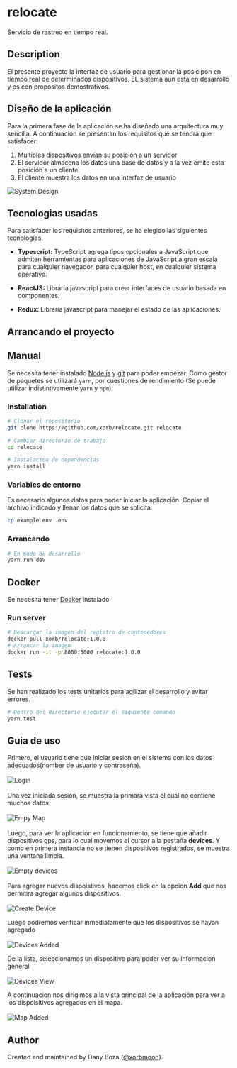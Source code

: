 # relocate

Servicio de rastreo en tiempo real.

## Description

El presente proyecto la interfaz de usuario para gestionar la posicipon en tiempo real de determinados dispositivos. EL sistema aun esta en desarrollo y es con propositos demostrativos.

## Diseño de la aplicación

Para la primera fase de la aplicación se ha diseñado una arquitectura muy sencilla. A continuación se presentan los requisitos que se tendrá que satisfacer:

1. Multiples dispositivos envían su posición a un servidor
2. El servidor almacena los datos una base de datos y a la vez emite esta posición a un cliente.
3. El cliente muestra los datos en una interfaz de usuario

![System Design](./images/archi.png)

## Tecnologias usadas

Para satisfacer los requisitos anteriores, se ha elegido las siguientes tecnologías.

- <b>Typescript: </b>TypeScript agrega tipos opcionales a JavaScript que admiten herramientas para aplicaciones de JavaScript a gran escala para cualquier navegador, para cualquier host, en cualquier sistema operativo.

- <b>ReactJS: </b> Libraria javascript para crear interfaces de usuario basada en componentes.

- <b>Redux: </b> Libreria javascript para manejar el estado de las aplicaciones.

## Arrancando el proyecto

## Manual

Se necesita tener instalado [Node.js](https://nodejs.org) y [git](https://git-scm.com/) para poder empezar. Como gestor de paquetes se utilizará `yarn`, por cuestiones de rendimiento (Se puede utilizar indistintivamente `yarn` y `npm`).

### Installation

```sh
# Clonar el repositorio
git clone https://github.com/xorb/relocate.git relocate

# Cambiar directorio de trabajo
cd relocate

# Instalacion de dependencias
yarn install
```

### Variables de entorno

Es necesario algunos datos para poder iniciar la aplicación. Copiar el archivo indicado y llenar los datos que se solicita.

```sh
cp example.env .env
```

### Arrancando

```sh
# En modo de desarrollo
yarn run dev
```

## Docker

Se necesita tener [Docker](https://www.docker.com/community-edition) instalado

### Run server

```sh
# Descargar la imagen del registro de contenedores
docker pull xorb/relocate:1.0.0
# Arrancar la imagen
docker run -it -p 8000:5000 relocate:1.0.0
```

## Tests

Se han realizado los tests unitarios para agilizar el desarrollo y evitar errores.

```sh
# Dentro del directorio ejecutar el siguiente comando
yarn test
```

## Guia de uso

Primero, el usuario tiene que iniciar sesion en el sistema con los datos adecuados(nomber de usuario y contraseña).
<br/><br/>
![Login](./images/login.png)
<br/><br/>
Una vez iniciada sesión, se muestra la primara vista el cual no contiene muchos datos.
<br/><br/>
![Empy Map](./images/mapEmpty.png)
<br/><br/>
Luego, para ver la aplicacion en funcionamiento, se tiene que añadir dispositivos gps, para lo cual movemos el cursor a la pestaña <b>devices</b>. Y como en primera instancia no se tienen dispositivos registrados, se muestra una ventana limpia.
<br/><br/>
![Empty devices](./images/devicesEmpty.png)
<br/><br/>
Para agregar nuevos dispoistivos, hacemos click en la opcion <b>Add</b> que nos permitira agregar algunos dispositivos.
<br/><br/>
![Create Device](./images/createDevice.png)

Luego podremos verificar inmediatamente que los dispositivos se hayan agregado
<br/><br/>
![Devices Added](./images/devicesAdded.png)

De la lista, seleccionamos un dispositivo para poder ver su informacion general
<br/><br/>
![Devices View](./images/deviceView.png)

A continuacion nos dirigimos a la vista principal de la aplicación para ver a los dispoisitivos agregados en el mapa.
<br/><br/>
![Map Added](./images/mapAdded.png)

## Author

Created and maintained by Dany Boza ([@xorbmoon](https://twitter.com/xorbmoon)).
